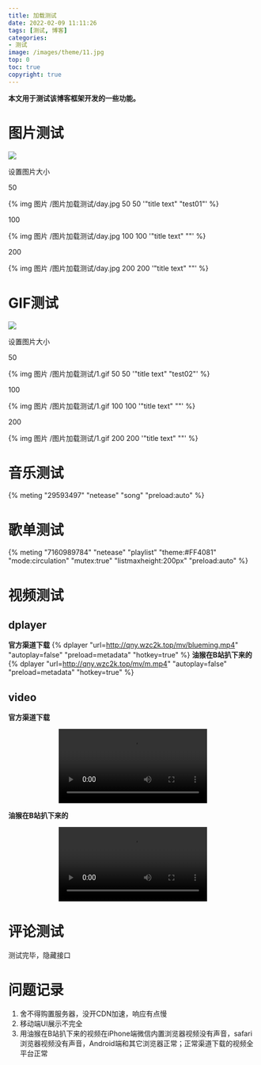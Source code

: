 ```yaml
---
title: 加载测试
date: 2022-02-09 11:11:26
tags: [测试, 博客]
categories:
- 测试
image: /images/theme/11.jpg
top: 0
toc: true
copyright: true
---
```


**本文用于测试该博客框架开发的一些功能。**

<!--more-->

# 图片测试

![](/图片加载测试/day.jpg)

设置图片大小

50

{% img 图片 /图片加载测试/day.jpg 50 50 '"title text" "test01"' %}

100

{% img 图片 /图片加载测试/day.jpg 100 100 '"title text" ""' %}

200

{% img 图片 /图片加载测试/day.jpg 200 200 '"title text" ""' %}

# GIF测试

![](/图片加载测试/1.gif)

设置图片大小

50

{% img 图片 /图片加载测试/1.gif 50 50 '"title text" "test02"' %}

100

{% img 图片 /图片加载测试/1.gif 100 100 '"title text" ""' %}

200

{% img 图片 /图片加载测试/1.gif 200 200 '"title text" ""' %}

# 音乐测试

{% meting "29593497" "netease" "song" "preload:auto" %}

# 歌单测试

{% meting "7160989784" "netease" "playlist" "theme:#FF4081" "mode:circulation" "mutex:true" "listmaxheight:200px" "preload:auto" %}

# 视频测试

## dplayer
**官方渠道下载**
{% dplayer "url=http://qny.wzc2k.top/mv/blueming.mp4"  "autoplay=false" "preload=metadata" "hotkey=true" %}
**油猴在B站扒下来的**
{% dplayer "url=http://qny.wzc2k.top/mv/m.mp4"  "autoplay=false" "preload=metadata" "hotkey=true" %}

## video
**官方渠道下载**

<video src="http://qny.wzc2k.top/mv/y.mp4" controls="controls" style="max-width: 100%; display: block; margin-left: auto; margin-right: auto;"> test </video>

**油猴在B站扒下来的**

<video src="http://qny.wzc2k.top/mv/guiji.mp4" controls="controls" style="max-width: 100%; display: block; margin-left: auto; margin-right: auto;"> test </video>

# 评论测试

测试完毕，隐藏接口

# 问题记录

1. 舍不得购置服务器，没开CDN加速，响应有点慢
2. 移动端UI展示不完全
3. 用油猴在B站扒下来的视频在iPhone端微信内置浏览器视频没有声音，safari浏览器视频没有声音，Android端和其它浏览器正常；正常渠道下载的视频全平台正常